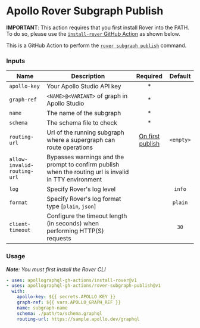 # Apollo Rover Subgraph Publish

**IMPORTANT**: This action requires that you first install Rover into the PATH. To do so, please use the [`install-rover` GitHub Action](https://github.com/apollographql-gh-actions/install-rover) as shown below.

This is a GitHub Action to perform the [`rover subgraph publish`](https://www.apollographql.com/docs/rover/commands/subgraphs#subgraph-publish) command.

### Inputs

| Name                        | Description                                                                                            |                                             Required                                             |  Default  |
| --------------------------- | ------------------------------------------------------------------------------------------------------ | :----------------------------------------------------------------------------------------------: | :-------: |
| `apollo-key`                | Your Apollo Studio API key                                                                             |                                                *                                                 |           |
| `graph-ref`                 | `<NAME>@<VARIANT>` of graph in Apollo Studio                                                           |                                                *                                                 |           |
| `name`                      | The name of the subgraph                                                                               |                                                *                                                 |           |
| `schema`                    | The schema file to check                                                                               |                                                *                                                 |           |
| `routing-url`               | Url of the running subgraph where a supergraph can route operations                                    | [On first publish](https://www.apollographql.com/docs/rover/commands/subgraphs#subgraph-publish) | `<empty>` |
| `allow-invalid-routing-url` | Bypasses warnings and the prompt to confirm publish when the routing url is invalid in TTY environment |                                                                                                  |           |
| `log`                       | Specify Rover's log level                                                                              |                                                                                                  |  `info`   |
| `format`                    | Specify Rover's log format type [`plain`, `json`]                                                      |                                                                                                  |  `plain`  |
| `client-timeout`            | Configure the timeout length (in seconds) when performing HTTP(S) requests                             |                                                                                                  |   `30`    |

### Usage

_**Note**: You must first install the Rover CLI_

```yaml
- uses: apollographql-gh-actions/install-rover@v1
- uses: apollographql-gh-actions/rover-subgraph-publish@v1
  with:
    apollo-key: ${{ secrets.APOLLO_KEY }}
    graph-ref: ${{ vars.APOLLO_GRAPH_REF }}
    name: subgraph-name
    schema: ./path/to/schema.graphql
    routing-url: https://sample.apollo.dev/graphql
```